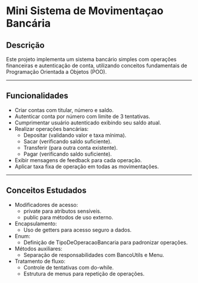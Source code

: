 # Mini Sistema de Movimentaçao Bancária

## Descrição
Este projeto implementa um sistema bancário simples com operações financeiras e autenticação de conta, utilizando conceitos fundamentais de Programação Orientada a Objetos (POO).

---

## Funcionalidades
- Criar contas com titular, número e saldo.
- Autenticar conta por número com limite de 3 tentativas.
- Cumprimentar usuário autenticado exibindo seu saldo atual. 
- Realizar operações bancárias:
  - Depositar (validando valor e taxa mínima).
  - Sacar (verificando saldo suficiente).
  - Transferir (para outra conta existente).
  - Pagar (verificando saldo suficiente).
- Exibir mensagens de feedback para cada operação.
- Aplicar taxa fixa de operação em todas as movimentações.

---

## Conceitos Estudados
- Modificadores de acesso:
    - private para atributos sensíveis.
    - public para métodos de uso externo.
- Encapsulamento:
    - Uso de getters para acesso seguro a dados.
- Enum:
    - Definição de TipoDeOperacaoBancaria para padronizar operações.
- Métodos auxiliares:
    - Separação de responsabilidades com BancoUtils e Menu.
- Tratamento de fluxo:
    - Controle de tentativas com do-while.
    - Estrutura de menus para repetição de operações.